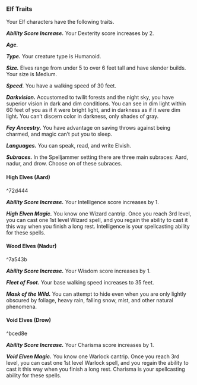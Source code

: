 
### Elf Traits
Your Elf characters have the following traits.

***Ability Score Increase.***
Your Dexterity score increases by 2.

***Age.***


***Type.***
Your creature type is Humanoid.

***Size.***
Elves range from under 5 to over 6 feet tall and have slender builds. Your size is Medium.

***Speed.***
You have a walking speed of 30 feet.

***Darkvision.***
Accustomed to twilit forests and the night sky, you have superior vision in dark and dim conditions. You can see in dim light within 60 feet of you as if it were bright light, and in darkness as if it were dim light. You can’t discern color in darkness, only shades of gray.

***Fey Ancestry.***
You have advantage on saving throws against being charmed, and magic can’t put you to sleep.

***Languages.***
You can speak, read, and write Elvish.

***Subraces.***
In the Spelljammer setting there are three main subraces: Aard, nadur, and drow. Choose on of these subraces.



#### High Elves (Aard)

^72d444


***Ability Score Increase.***
Your Intelligence score increases by 1.

***High Elven Magic.***
You know one Wizard cantrip. Once you reach 3rd level, you can cast one 1st level Wizard spell, and you regain the ability to cast it this way when you finish a long rest. Intelligence is your spellcasting ability for these spells.


#### Wood Elves (Nadur)

^7a543b

***Ability Score Increase.***
Your Wisdom score increases by 1.

***Fleet of Foot.***
Your base walking speed increases to 35 feet.

***Mask of the Wild.***
You can attempt to hide even when you are only lightly obscured by foliage, heavy rain, falling snow, mist, and other natural phenomena.


#### Void Elves (Drow)

^bced8e

***Ability Score Increase.***
Your Charisma score increases by 1.

***Void Elven Magic.***
You know one Warlock cantrip. Once you reach 3rd level, you can cast one 1st level Warlock spell, and you regain the ability to cast it this way when you finish a long rest. Charisma is your spellcasting ability for these spells.